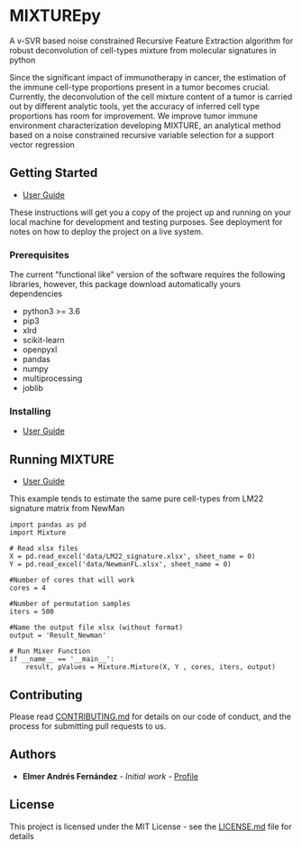 # MIXTUREpy

A v-SVR based noise constrained Recursive Feature Extraction algorithm for robust deconvolution of cell-types mixture from molecular signatures in python

Since the significant impact of immunotherapy in cancer, the estimation of the immune cell-type proportions present in a tumor becomes crucial. Currently, the deconvolution of the cell mixture content of a tumor is carried out by different analytic tools, yet the accuracy of inferred cell type proportions has room for improvement. We improve tumor immune environment characterization developing MIXTURE, an analytical method based on a noise constrained recursive variable selection for a support vector regression

## Getting Started

* [User Guide](https://github.com/MsMatias/MixturePy/wiki)

These instructions will get you a copy of the project up and running on your local machine for development and testing purposes. See deployment for notes on how to deploy the project on a live system.

### Prerequisites

The current "functional like" version of the software requires the following libraries, however, this package download automatically yours dependencies
 * python3 >= 3.6
 * pip3
 * xlrd
 * scikit-learn
 * openpyxl
 * pandas
 * numpy
 * multiprocessing
 * joblib
 

### Installing
* [User Guide](https://github.com/MsMatias/MixturePy/wiki)

## Running MIXTURE

* [User Guide](https://github.com/MsMatias/MixturePy/wiki)

This example tends to estimate the same pure cell-types from LM22 signature matrix from NewMan
```
import pandas as pd
import Mixture

# Read xlsx files
X = pd.read_excel('data/LM22_signature.xlsx', sheet_name = 0) 
Y = pd.read_excel('data/NewmanFL.xlsx', sheet_name = 0) 

#Number of cores that will work
cores = 4

#Number of permutation samples
iters = 500

#Name the output file xlsx (without format)
output = 'Result_Newman'

# Run Mixer Function
if __name__ == '__main__':
    result, pValues = Mixture.Mixture(X, Y , cores, iters, output)

```

## Contributing

Please read [CONTRIBUTING.md](https://gist.github.com/PurpleBooth/b24679402957c63ec426) for details on our code of conduct, and the process for submitting pull requests to us.

## Authors

* **Elmer Andrés Fernández** - *Initial work* - [Profile](https://www.researchgate.net/profile/Elmer_Fernandez)

## License

This project is licensed under the MIT License - see the [LICENSE.md](LICENSE.md) file for details
